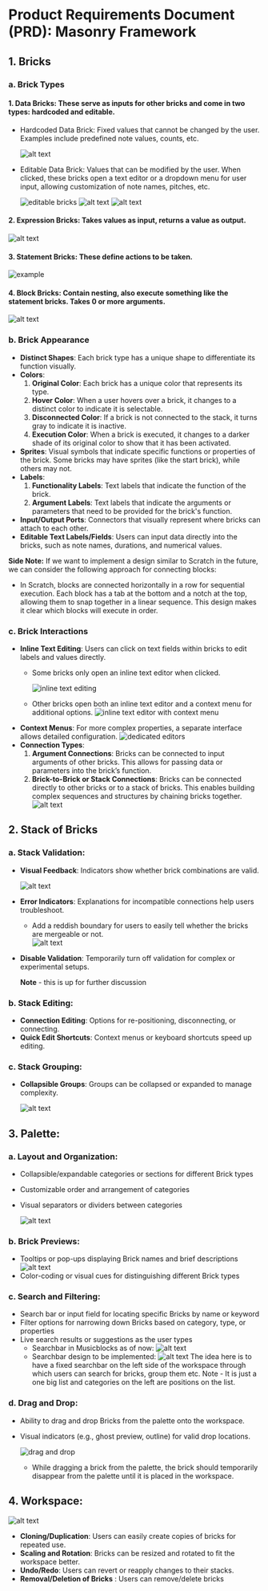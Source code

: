 
# Product Requirements Document (PRD): Masonry Framework

## 1. Bricks

### a. Brick Types

#### 1. Data Bricks: These serve as inputs for other bricks and come in two types: hardcoded and editable.
   - Hardcoded Data Brick: Fixed values that cannot be changed by the user. Examples include predefined note values, counts, etc.

     ![alt text](./images/image.png)
   - Editable Data Brick: Values that can be modified by the user. When clicked, these bricks open a text editor or a dropdown menu for user input, allowing customization of note names, pitches, etc.

     ![editable bricks](./images/image-1.png)
     ![alt text](image.png)
     ![alt text](image-1.png)


#### 2. Expression Bricks: Takes values as input, returns a value as output.

   ![alt text](./images/image-2.png)

#### 3. Statement Bricks: These define actions to be taken.

   ![example](./images/image-3.png)

#### 4. Block Bricks: Contain nesting, also execute something like the statement bricks. Takes 0 or more arguments.
   
   ![alt text](./images/image-14.png)

### b. Brick Appearance
   - **Distinct Shapes**: Each brick type has a unique shape to differentiate its function visually.
   - **Colors**: 
     1. **Original Color**: Each brick has a unique color that represents its type.
     2. **Hover Color**: When a user hovers over a brick, it changes to a distinct color to indicate it is selectable.
     3. **Disconnected Color**: If a brick is not connected to the stack, it turns gray to indicate it is inactive.
     4. **Execution Color**: When a brick is executed, it changes to a darker shade of its original color to show that it has been activated.
   - **Sprites**: Visual symbols that indicate specific functions or properties of the brick. Some bricks may have sprites (like the start brick), while others may not.
   - **Labels**: 
     1. **Functionality Labels**: Text labels that indicate the function of the brick.
     2. **Argument Labels**: Text labels that indicate the arguments or parameters that need to be provided for the brick's function.
   - **Input/Output Ports**: Connectors that visually represent where bricks can attach to each other.
   - **Editable Text Labels/Fields**: Users can input data directly into the bricks, such as note names, durations, and numerical values.

   **Side Note:** If we want to implement a design similar to Scratch in the future, we can consider the following approach for connecting blocks:
 - In Scratch, blocks are connected horizontally in a row for sequential execution. Each block has a tab at the bottom and a notch at the top, allowing them to snap together in a linear sequence. This design makes it clear which blocks will execute in order.

### c. Brick Interactions
   - **Inline Text Editing**: Users can click on text fields within bricks to edit labels and values directly.
     - Some bricks only open an inline text editor when clicked.


       ![inline text editing](./images/image-4.png)


     - Other bricks open both an inline text editor and a context menu for additional options.
       ![inline text editor with context menu](./images/image-15.png)
   - **Context Menus**: For more complex properties, a separate interface allows detailed configuration.
     ![dedicated editors](./images/image-5.png)
   - **Connection Types**:
     1. **Argument Connections**: Bricks can be connected to input arguments of other bricks. This allows for passing data or parameters into the brick’s function.
     2. **Brick-to-Brick or Stack Connections**: Bricks can be connected directly to other bricks or to a stack of bricks. This enables building complex sequences and structures by chaining bricks together.
        ![alt text](./images/image-8.png)




## 2. Stack of Bricks

### a. Stack Validation:
   - **Visual Feedback**: Indicators show whether brick combinations are valid.

      ![alt text](./images/image-6.png)
   - **Error Indicators**: Explanations for incompatible connections help users troubleshoot.
        - Add a reddish boundary for users to easily tell whether the bricks are mergeable or not.  
   ![alt text](./images/image-7.png) 


   - **Disable Validation**: Temporarily turn off validation for complex or experimental setups.

      
      **Note** - this is up for further discussion

### b. Stack Editing: 
   - **Connection Editing**: Options for re-positioning, disconnecting, or connecting.
   - **Quick Edit Shortcuts**: Context menus or keyboard shortcuts speed up editing.

### c. Stack Grouping: 
   - **Collapsible Groups**: Groups can be collapsed or expanded to manage complexity.

     ![alt text](./images/image-9.png)


## 3. Palette:
### a. **Layout and Organization**:
   - Collapsible/expandable categories or sections for different Brick types
   - Customizable order and arrangement of categories
   - Visual separators or dividers between categories

      ![alt text](./images/image-10.png)

### b. **Brick Previews**:
   - Tooltips or pop-ups displaying Brick names and brief descriptions
   ![alt text](./images/image-16.png)
   - Color-coding or visual cues for distinguishing different Brick types

### c. **Search and Filtering**:
   - Search bar or input field for locating specific Bricks by name or keyword
   - Filter options for narrowing down Bricks based on category, type, or properties
   - Live search results or suggestions as the user types
      - Searchbar in Musicblocks as of now:
      ![alt text](./images//image-11.png)
      - Searchbar design to be implemented:
      ![alt text](./images/image-17.png)
          The idea here is to have a fixed searchbar on the left side of the workspace through which users can search for bricks, group them etc.
          Note - It is just a one big list and categories on the left are positions on the list.

### d. **Drag and Drop**:
   - Ability to drag and drop Bricks from the palette onto the workspace.
   - Visual indicators (e.g., ghost preview, outline) for valid drop locations.

     ![drag and drop](./images/image-12.png)

      - While dragging a brick from the palette, the brick should temporarily disappear from the palette until it is placed in the workspace.


## 4. Workspace:

![alt text](./images/image-13.png)


   - **Cloning/Duplication**: Users can easily create copies of bricks for repeated use.
   - **Scaling and Rotation**: Bricks can be resized and rotated to fit the workspace better.
   - **Undo/Redo**: Users can revert or reapply changes to their stacks.
   - **Removal/Deletion of Bricks** : Users can remove/delete bricks
